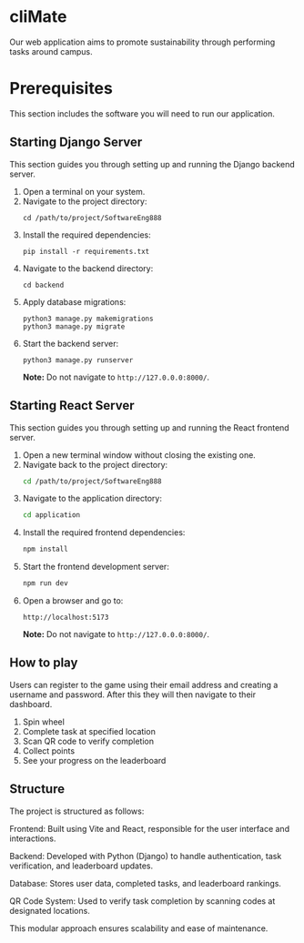 # cliMate
Our web application aims to promote sustainability through performing tasks around campus.

# Prerequisites
This section includes the software you will need to run our application. 

## Starting Django Server

This section guides you through setting up and running the Django backend server.

1. Open a terminal on your system.
2. Navigate to the project directory:
   ```
   cd /path/to/project/SoftwareEng888
   ```
3. Install the required dependencies:
   ```
   pip install -r requirements.txt
   ```
4. Navigate to the backend directory:
   ```
   cd backend
   ```
5. Apply database migrations:
   ```
   python3 manage.py makemigrations
   python3 manage.py migrate
   ```
6. Start the backend server:
   ```
   python3 manage.py runserver
   ```
   **Note:** Do not navigate to `http://127.0.0.0:8000/`.

## Starting React Server

This section guides you through setting up and running the React frontend server.

1. Open a new terminal window without closing the existing one.
2. Navigate back to the project directory:
   ```sh
   cd /path/to/project/SoftwareEng888
   ```
3. Navigate to the application directory:
   ```sh
   cd application
   ```
4. Install the required frontend dependencies:
   ```sh
   npm install
   ```
5. Start the frontend development server:
   ```sh
   npm run dev
   ```
6. Open a browser and go to:
   ```
   http://localhost:5173
   ```
   **Note:** Do not navigate to `http://127.0.0.0:8000/`.

## How to play 
Users can register to the game using their email address and creating a username and password. After this they will then navigate to their dashboard.
1. Spin wheel
2. Complete task at specified location
3. Scan QR code to verify completion
4. Collect points
5. See your progress on the leaderboard

## Structure
The project is structured as follows:

Frontend: Built using Vite and React, responsible for the user interface and interactions.

Backend: Developed with Python (Django) to handle authentication, task verification, and leaderboard updates.

Database: Stores user data, completed tasks, and leaderboard rankings.

QR Code System: Used to verify task completion by scanning codes at designated locations.

This modular approach ensures scalability and ease of maintenance.
